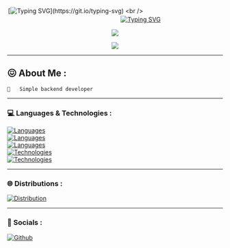 ㅤㅤㅤㅤㅤㅤㅤㅤㅤㅤㅤㅤㅤㅤㅤㅤㅤㅤㅤㅤㅤㅤㅤ<p align="center">
    [![Typing SVG](https://readme-typing-svg.herokuapp.com/?lines=Jsuis+la+genre+tkt,)](https://git.io/typing-svg) <br />
ㅤㅤㅤㅤㅤㅤㅤㅤㅤㅤㅤㅤㅤㅤㅤㅤㅤㅤㅤㅤㅤㅤㅤ    [![Typing SVG](https://readme-typing-svg.herokuapp.com/?lines=mais+frero+la+verité+inquiète+toi)](https://git.io/typing-svg)
</p>

<p align="center">
    <img align="center" src="https://cdn.discordapp.com/attachments/1365426553550540822/1365426961882808431/d1aaed0a70001627c4ae78731f3f7c30.png?ex=681b1c34&is=6819cab4&hm=1629dfe166978b632c824bccc561cb3858aa3eb1ac9ab8bc39c3d897a9868ccb">
</p>

<p align="center">
    <img align="center" src="https://c.tenor.com/ECxArdaecCAAAAAC/tenor.gif">
</p>

-----

## 😖 About Me :

    🫠   Simple backend developer

-----

### 💻 Languages & Technologies :

[![Languages](https://skillicons.dev/icons?i=c,zig)](https://skillicons.dev) <br />
[![Languages](https://skillicons.dev/icons?i=ts,python,md,latex)](https://skillicons.dev) <br />
[![Languages](https://skillicons.dev/icons?i=bun,nodejs,php,html,js,css)](https://skillicons.dev) <br />
[![Technologies](https://skillicons.dev/icons?i=docker,mysql,sqlite)](https://skillicons.dev) <br />
[![Technologies](https://skillicons.dev/icons?i=git,github,gitlab)](https://skillicons.dev)

-----

### 🌐 Distributions :

[![Distribution](https://skillicons.dev/icons?i=apple,windows,debian)](https://skillicons.dev) <br />

-----

### 📲 Socials :
[![Github](https://img.shields.io/badge/GitHub-100000?style=for-the-badge&logo=github&logoColor=white)](https://github.com/chatdeter)
